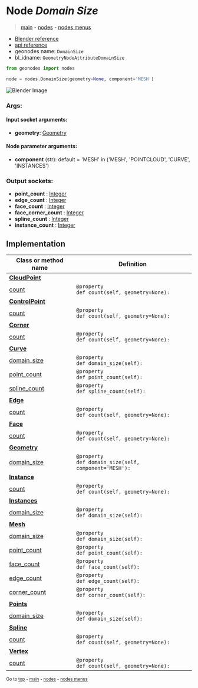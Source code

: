 # Node *Domain Size*

> [main](../structure.md) - [nodes](nodes.md) - [nodes menus](nodes_menus.md)

- [Blender reference](https://docs.blender.org/manual/en/latest/modeling/geometry_nodes/attribute/domain_size.html)
- [api reference](https://docs.blender.org/api/current/bpy.types.GeometryNodeAttributeDomainSize.html)
- geonodes name: `DomainSize`
- bl_idname: `GeometryNodeAttributeDomainSize`

```python
from geonodes import nodes

node = nodes.DomainSize(geometry=None, component='MESH')
```

![Blender Image](https://docs.blender.org/manual/en/latest/_images/node-types_GeometryNodeAttributeDomainSize.webp)

### Args:

#### Input socket arguments:

- **geometry**: [Geometry](Geometry.md)

#### Node parameter arguments:

- **component** (str): default = 'MESH' in ('MESH', 'POINTCLOUD', 'CURVE', 'INSTANCES')

### Output sockets:

- **point_count** : [Integer](Integer.md)
- **edge_count** : [Integer](Integer.md)
- **face_count** : [Integer](Integer.md)
- **face_corner_count** : [Integer](Integer.md)
- **spline_count** : [Integer](Integer.md)
- **instance_count** : [Integer](Integer.md)

## Implementation

| Class or method name | Definition |
|----------------------|------------|
| **[CloudPoint](CloudPoint.md)** |
| [count](CloudPoint.md#count-property) | `@property`<br> `def count(self, geometry=None):` |
| **[ControlPoint](ControlPoint.md)** |
| [count](ControlPoint.md#count-property) | `@property`<br> `def count(self, geometry=None):` |
| **[Corner](Corner.md)** |
| [count](Corner.md#count-property) | `@property`<br> `def count(self, geometry=None):` |
| **[Curve](Curve.md)** |
| [domain_size](Curve.md#domain_size-property) | `@property`<br> `def domain_size(self):` |
| [point_count](Curve.md#point_count-property) | `@property`<br> `def point_count(self):` |
| [spline_count](Curve.md#spline_count-property) | `@property`<br> `def spline_count(self):` |
| **[Edge](Edge.md)** |
| [count](Edge.md#count-property) | `@property`<br> `def count(self, geometry=None):` |
| **[Face](Face.md)** |
| [count](Face.md#count-property) | `@property`<br> `def count(self, geometry=None):` |
| **[Geometry](Geometry.md)** |
| [domain_size](Geometry.md#domain_size-property) | `@property`<br> `def domain_size(self, component='MESH'):` |
| **[Instance](Instance.md)** |
| [count](Instance.md#count-property) | `@property`<br> `def count(self, geometry=None):` |
| **[Instances](Instances.md)** |
| [domain_size](Instances.md#domain_size-property) | `@property`<br> `def domain_size(self):` |
| **[Mesh](Mesh.md)** |
| [domain_size](Mesh.md#domain_size-property) | `@property`<br> `def domain_size(self):` |
| [point_count](Mesh.md#point_count-property) | `@property`<br> `def point_count(self):` |
| [face_count](Mesh.md#face_count-property) | `@property`<br> `def face_count(self):` |
| [edge_count](Mesh.md#edge_count-property) | `@property`<br> `def edge_count(self):` |
| [corner_count](Mesh.md#corner_count-property) | `@property`<br> `def corner_count(self):` |
| **[Points](Points.md)** |
| [domain_size](Points.md#domain_size-property) | `@property`<br> `def domain_size(self):` |
| **[Spline](Spline.md)** |
| [count](Spline.md#count-property) | `@property`<br> `def count(self, geometry=None):` |
| **[Vertex](Vertex.md)** |
| [count](Vertex.md#count-property) | `@property`<br> `def count(self, geometry=None):` |

<sub>Go to [top](#node-Domain-Size) - [main](../structure.md) - [nodes](nodes.md) - [nodes menus](nodes_menus.md)</sub>

